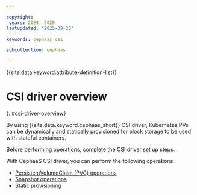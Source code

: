 ```yaml
---

copyright:
 years: 2024, 2025
lastupdated: "2025-09-23"

keywords: cephaas csi

subcollection: cephaas

---
```


{{site.data.keyword.attribute-definition-list}}

# CSI driver overview 
{: #csi-driver-overview}

By using {{site.data.keyword.cephaas_short}} CSI driver, Kubernetes PVs can be dynamically and statically provisioned for block storage to be used with stateful containers. 

Before performing operations, complete the [CSI driver set up](/docs/cephaas?topic=cephaas-csi-setup-install) steps. 

With CephaaS CSI driver, you can perform the following operations:

* [PersistentVolumeClaim (PVC) operations]((/docs/cephaas?topic=cephaas-csi-pvc-ops))
* [Snapshot operations](/docs/cephaas?topic=cephaas-csi-snapshot-ops)
* [Static provisioning](/docs/cephaas?topic=cephaas-csi-static)
